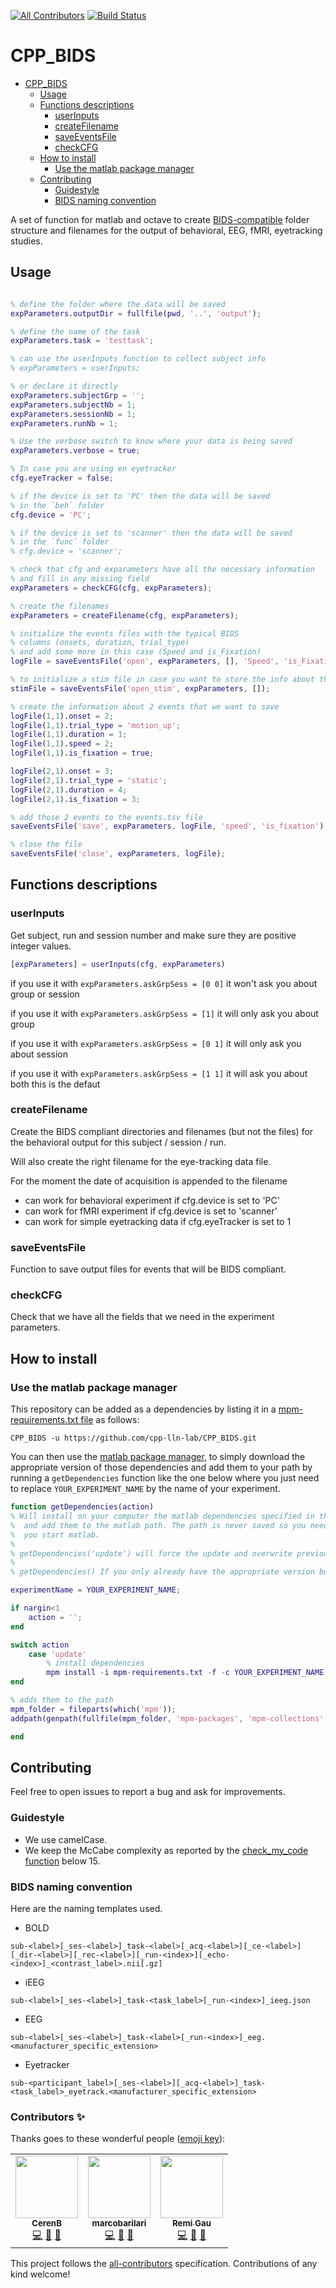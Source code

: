 [![All Contributors](https://img.shields.io/badge/all_contributors-3-orange.svg?style=flat-square)](#contributors-) [![Build Status](https://travis-ci.com/cpp-lln-lab/CPP_BIDS.svg?branch=master)](https://travis-ci.com/cpp-lln-lab/CPP_BIDS)

# CPP_BIDS

<!-- TOC -->

- [CPP_BIDS](#cpp_bids)
  - [Usage](#usage)
  - [Functions descriptions](#functions-descriptions)
    - [userInputs](#userinputs)
    - [createFilename](#createfilename)
    - [saveEventsFile](#saveeventsfile)
    - [checkCFG](#checkcfg)
  - [How to install](#how-to-install)
    - [Use the matlab package manager](#use-the-matlab-package-manager)
  - [Contributing](#contributing)
    - [Guidestyle](#guidestyle)
    - [BIDS naming convention](#bids-naming-convention)

<!-- /TOC -->

A set of function for matlab and octave to create [BIDS-compatible](https://bids-specification.readthedocs.io/en/stable/) folder structure and filenames for the output of behavioral, EEG, fMRI, eyetracking studies.

## Usage

```matlab

% define the folder where the data will be saved
expParameters.outputDir = fullfile(pwd, '..', 'output');

% define the name of the task
expParameters.task = 'testtask';

% can use the userInputs function to collect subject info
% expParameters = userInputs;

% or declare it directly
expParameters.subjectGrp = '';
expParameters.subjectNb = 1;
expParameters.sessionNb = 1;
expParameters.runNb = 1;

% Use the verbose switch to know where your data is being saved
expParameters.verbose = true;

% In case you are using en eyetracker
cfg.eyeTracker = false;

% if the device is set to 'PC' then the data will be saved
% in the `beh` folder
cfg.device = 'PC';

% if the device is set to 'scanner' then the data will be saved
% in the `func` folder
% cfg.device = 'scanner';

% check that cfg and exparameters have all the necessary information
% and fill in any missing field
expParameters = checkCFG(cfg, expParameters);

% create the filenames
expParameters = createFilename(cfg, expParameters);

% initialize the events files with the typical BIDS
% columns (onsets, duration, trial_type)
% and add some more in this case (Speed and is_Fixation)
logFile = saveEventsFile('open', expParameters, [], 'Speed', 'is_Fixation');

% to initialize a stim file in case you want to store the info about the stimuli in it
stimFile = saveEventsFile('open_stim', expParameters, []);

% create the information about 2 events that we want to save
logFile(1,1).onset = 2;
logFile(1,1).trial_type = 'motion_up';
logFile(1,1).duration = 1;
logFile(1,1).speed = 2;
logFile(1,1).is_fixation = true;

logFile(2,1).onset = 3;
logFile(2,1).trial_type = 'static';
logFile(2,1).duration = 4;
logFile(2,1).is_fixation = 3;

% add those 2 events to the events.tsv file
saveEventsFile('save', expParameters, logFile, 'speed', 'is_fixation');

% close the file
saveEventsFile('close', expParameters, logFile);

```

## Functions descriptions

### userInputs

Get subject, run and session number and make sure they are positive integer values.

```matlab
[expParameters] = userInputs(cfg, expParameters)
```

if you use it with `expParameters.askGrpSess = [0 0]`
it won't ask you about group or session

if you use it with `expParameters.askGrpSess = [1]`
it will only ask you about group

if you use it with `expParameters.askGrpSess = [0 1]`
it will only ask you about session

if you use it with `expParameters.askGrpSess = [1 1]`
it will ask you about both
this is the defaut


### createFilename

Create the BIDS compliant directories  and filenames (but not the files) for the behavioral
output for this subject / session / run.

Will also create the right filename for the eye-tracking data file.

For the moment the date of acquisition is appended to the filename
-   can work for behavioral experiment if cfg.device is set to 'PC'
-   can work for fMRI experiment if cfg.device is set to 'scanner'
-   can work for simple eyetracking data if cfg.eyeTracker is set to 1

### saveEventsFile

Function to save output files for events that will be BIDS compliant.

### checkCFG
Check that we have all the fields that we need in the experiment parameters.

## How to install

### Use the matlab package manager

This repository can be added as a dependencies by listing it in a
[mpm-requirements.txt file](.mpm-requirements.txt) as follows:

```
CPP_BIDS -u https://github.com/cpp-lln-lab/CPP_BIDS.git
```

You can then use the [matlab package manager](https://github.com/mobeets/mpm), to simply download
the appropriate version of those dependencies and add them to your path by running a
`getDependencies` function like the one below where you just need to replace
`YOUR_EXPERIMENT_NAME` by the name of your experiment.

```matlab
function getDependencies(action)
% Will install on your computer the matlab dependencies specified in the mpm-requirements.txt
%  and add them to the matlab path. The path is never saved so you need to run getDependencies() when
%  you start matlab.
%
% getDependencies('update') will force the update and overwrite previous version of the dependencies.
%
% getDependencies() If you only already have the appropriate version but just want to add them to the matlab path.

experimentName = YOUR_EXPERIMENT_NAME;

if nargin<1
    action = '';
end

switch action
    case 'update'
        % install dependencies
        mpm install -i mpm-requirements.txt -f -c YOUR_EXPERIMENT_NAME
end

% adds them to the path
mpm_folder = fileparts(which('mpm'));
addpath(genpath(fullfile(mpm_folder, 'mpm-packages', 'mpm-collections', experimentName)));

end
```

## Contributing

Feel free to open issues to report a bug and ask for improvements.

### Guidestyle

-   We use camelCase.
-   We keep the McCabe complexity as reported by the [check_my_code function](https://github.com/Remi-Gau/matlab_checkcode) below 15.

### BIDS naming convention

Here are the naming templates used.

-   BOLD

`sub-<label>[_ses-<label>]_task-<label>[_acq-<label>][_ce-<label>][_dir-<label>][_rec-<label>][_run-<index>][_echo-<index>]_<contrast_label>.nii[.gz]`

-   iEEG

`sub-<label>[_ses-<label>]_task-<task_label>[_run-<index>]_ieeg.json`

-   EEG

`sub-<label>[_ses-<label>]_task-<label>[_run-<index>]_eeg.<manufacturer_specific_extension>`

-   Eyetracker

`sub-<participant_label>[_ses-<label>][_acq-<label>]_task-<task_label>_eyetrack.<manufacturer_specific_extension>`

### Contributors ✨

Thanks goes to these wonderful people ([emoji key](https://allcontributors.org/docs/en/emoji-key)):

<!-- ALL-CONTRIBUTORS-LIST:START - Do not remove or modify this section -->
<!-- prettier-ignore-start -->
<!-- markdownlint-disable -->
<table>
  <tr>
    <td align="center"><a href="https://github.com/CerenB"><img src="https://avatars1.githubusercontent.com/u/10451654?v=4" width="100px;" alt=""/><br /><sub><b>CerenB</b></sub></a><br /><a href="https://github.com/cpp-lln-lab/CPP_BIDS/commits?author=CerenB" title="Code">💻</a> <a href="#design-CerenB" title="Design">🎨</a> <a href="https://github.com/cpp-lln-lab/CPP_BIDS/commits?author=CerenB" title="Documentation">📖</a></td>
    <td align="center"><a href="https://github.com/marcobarilari"><img src="https://avatars3.githubusercontent.com/u/38101692?v=4" width="100px;" alt=""/><br /><sub><b>marcobarilari</b></sub></a><br /><a href="https://github.com/cpp-lln-lab/CPP_BIDS/commits?author=marcobarilari" title="Code">💻</a> <a href="#design-marcobarilari" title="Design">🎨</a> <a href="https://github.com/cpp-lln-lab/CPP_BIDS/commits?author=marcobarilari" title="Documentation">📖</a></td>
    <td align="center"><a href="https://remi-gau.github.io/"><img src="https://avatars3.githubusercontent.com/u/6961185?v=4" width="100px;" alt=""/><br /><sub><b>Remi Gau</b></sub></a><br /><a href="https://github.com/cpp-lln-lab/CPP_BIDS/commits?author=Remi-Gau" title="Code">💻</a> <a href="#design-Remi-Gau" title="Design">🎨</a> <a href="https://github.com/cpp-lln-lab/CPP_BIDS/commits?author=Remi-Gau" title="Documentation">📖</a></td>
  </tr>
</table>

<!-- markdownlint-enable -->
<!-- prettier-ignore-end -->
<!-- ALL-CONTRIBUTORS-LIST:END -->

This project follows the [all-contributors](https://github.com/all-contributors/all-contributors) specification. Contributions of any kind welcome!
